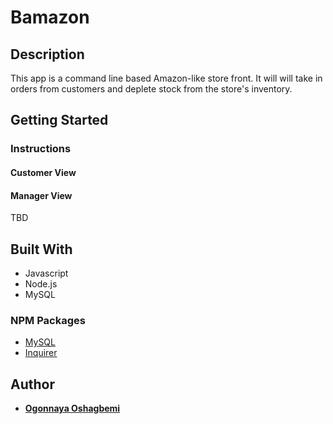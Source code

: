 # Bamazon

## Description

This app is a command line based Amazon-like store front.  It will  will take in orders from customers and deplete stock from the store's inventory.

## Getting Started

### Instructions

#### Customer View


#### Manager View

TBD

## Built With

- Javascript
- Node.js
- MySQL

### NPM Packages

- [MySQL](https://www.npmjs.com/package/mysql)
- [Inquirer](https://www.npmjs.com/package/inquirer)

## Author

- **[Ogonnaya Oshagbemi](https://github.com/Ogonnaya)**
